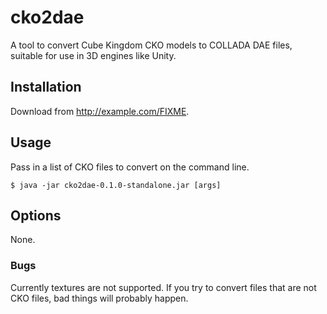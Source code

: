 # cko2dae

A tool to convert Cube Kingdom CKO models to COLLADA DAE files, suitable for use in 3D engines like Unity.

## Installation

Download from http://example.com/FIXME.

## Usage

Pass in a list of CKO files to convert on the command line.

    $ java -jar cko2dae-0.1.0-standalone.jar [args]

## Options

None.

### Bugs

Currently textures are not supported.
If you try to convert files that are not CKO files, bad things will probably happen.

